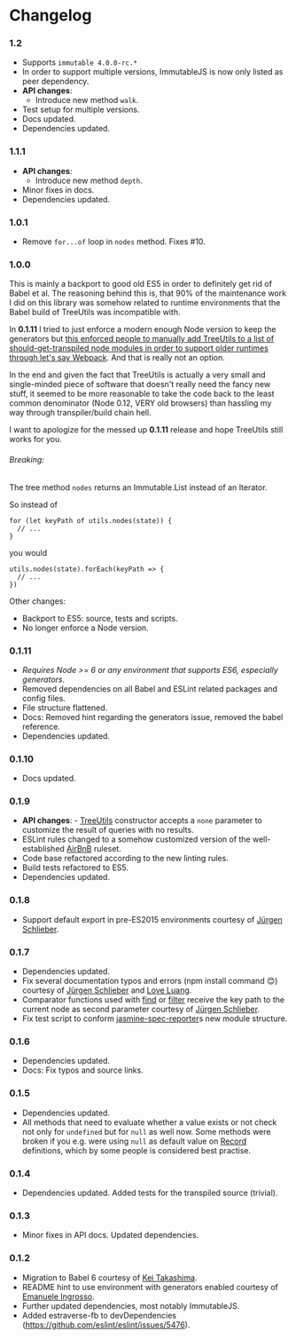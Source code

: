 # Changelog

### 1.2

* Supports `immutable 4.0.0-rc.*`
* In order to support multiple versions, ImmutableJS is now only listed as peer dependency.
* **API changes**:
  * Introduce new method `walk`.
* Test setup for multiple versions.
* Docs updated.
* Dependencies updated.

### 1.1.1

* **API changes**:
  * Introduce new method `depth`.
* Minor fixes in docs.
* Dependencies updated.

### 1.0.1

* Remove `for...of` loop in `nodes` method. Fixes #10.

### 1.0.0

This is mainly a backport to good old ES5 in order to definitely get rid of Babel et al. The reasoning behind this is, that 90% of the maintenance work I did on this library was somehow related to runtime environments that the Babel build of TreeUtils was incompatible with.

In **0.1.11** I tried to just enforce a modern enough Node version to keep the generators but [this enforced people to manually add TreeUtils to a list of should-get-transpiled node modules in order to support older runtimes through let's say Webpack](https://github.com/lukasbuenger/immutable-treeutils/issues/9). And that is really not an option.

In the end and given the fact that TreeUtils is actually a very small and single-minded piece of software that doesn't really need the fancy new stuff, it seemed to be more reasonable to take the code back to the least common denominator (Node 0.12, VERY old browsers) than hassling my way through transpiler/build chain hell.

I want to apologize for the messed up **0.1.11** release and hope TreeUtils still works for you.

###### Breaking:

The tree method `nodes` returns an Immutable.List instead of an Iterator.

So instead of

```
for (let keyPath of utils.nodes(state)) {
  // ...
}
```

you would

```
utils.nodes(state).forEach(keyPath => {
  // ...
})
```

Other changes:

* Backport to ES5: source, tests and scripts.
* No longer enforce a Node version.

### 0.1.11

* _Requires Node >= 6 or any environment that supports ES6, especially generators._
* Removed dependencies on all Babel and ESLint related packages and config files.
* File structure flattened.
* Docs: Removed hint regarding the generators issue, removed the babel reference.
* Dependencies updated.

### 0.1.10

* Docs updated.

### 0.1.9

* **API changes**: - [TreeUtils](#TreeUtils) constructor accepts a `none` parameter to customize the result of queries with no results.
* ESLint rules changed to a somehow customized version of the well-established [AirBnB](https://github.com/airbnb/javascript) ruleset.
* Code base refactored according to the new linting rules.
* Build tests refactored to ES5.
* Dependencies updated.

### 0.1.8

* Support default export in pre-ES2015 environments courtesy of [Jürgen Schlieber](https://github.com/jschlieber).

### 0.1.7

* Dependencies updated.
* Fix several documentation typos and errors (npm install command :blush:) courtesy of [Jürgen Schlieber](https://github.com/jschlieber) and [Love Luang](https://github.com/luangch).
* Comparator functions used with [find](#TreeUtils-find) or [filter](#TreeUtils-filter) receive the key path to the current node as second parameter courtesy of [Jürgen Schlieber](https://github.com/jschlieber).
* Fix test script to conform [jasmine-spec-reporter](https://github.com/bcaudan/jasmine-spec-reporter/)s new module structure.

### 0.1.6

* Dependencies updated.
* Docs: Fix typos and source links.

### 0.1.5

* Dependencies updated.
* All methods that need to evaluate whether a value exists or not check not only for `undefined` but for `null` as well now. Some methods were broken if you e.g. were using `null` as default value on [Record](http://facebook.github.io/immutable-js/docs/#/Record) definitions, which by some people is considered best practise.

### 0.1.4

* Dependencies updated. Added tests for the transpiled source (trivial).

### 0.1.3

* Minor fixes in API docs. Updated dependencies.

### 0.1.2

* Migration to Babel 6 courtesy of [Kei Takashima](https://github.com/keit).
* README hint to use environment with generators enabled courtesy of [Emanuele Ingrosso](https://github.com/ingro).
* Further updated dependencies, most notably ImmutableJS.
* Added estraverse-fb to devDependencies (https://github.com/eslint/eslint/issues/5476).

